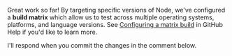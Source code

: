 Great work so far! By targeting specific versions of Node, we've configured a **build matrix** which allow us to test across multiple operating systems, platforms, and language versions. See [Configuring a matrix build](https://help.github.com/en/articles/configuring-a-workflow#configuring-a-build-matrix) in GitHub Help if you'd like to learn more.

I'll respond when you commit the changes in the comment below.